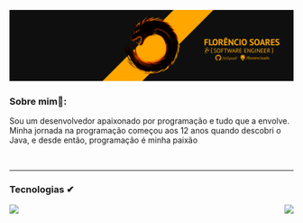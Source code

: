 [![ProfileBanner](https://github.com/zlilpoof/zlilpoof/blob/main/capa%20linkedin%20v6.png)](https://github.com/zlilpoof)

### Sobre mim🧑:
Sou um desenvolvedor apaixonado por programação e tudo que a envolve.
Minha jornada na programação começou aos 12 anos quando descobri o Java,
e desde então, programação é minha paixão



<br/>

---


### Tecnologias ✔

<a href="https://github.com/zlilpoof">
  <img align="left" src="https://github-readme-stats.vercel.app/api/top-langs/?username=zlilpoof&theme=vision-friendly-dark" />
  </a>

<a href="https://github.com/zlilpoof">
  <img align="right" src="https://github-readme-stats.vercel.app/api?username=zlilpoof&theme=vision-friendly-dark&show_icons=true&rank_icon=github" />
  </a>

  

<br/>
<br/>
<br/>
